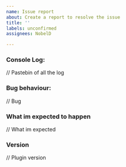 ```yaml
---
name: Issue report
about: Create a report to resolve the issue
title: ''
labels: unconfirmed
assignees: NobelD

---
```


### Console Log:
// Pastebin of all the log

### Bug behaviour:
// Bug

### What im expected to happen
// What im expected

### Version
// Plugin version
